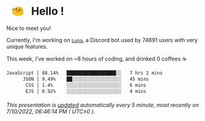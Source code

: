 <h1>   <img src="./spoinky.gif" style="vertical-align:middle;" width="30px">   Hello ! </h1>

Nice to meet you!

Currently, I'm working on <a href='https://github.com/Asgarrrr/Luna'>`Luna`</a>, a Discord bot used by 74691 users with very unique features.

This week, I've worked on ~8 hours of coding, and drinked 0 coffees ☕

```
JavaScript │ 88.14%   ██████████████████░░   7 hrs 2 mins
      JSON │ 9.49%    ██░░░░░░░░░░░░░░░░░░   45 mins
       CSS │ 1.4%     ░░░░░░░░░░░░░░░░░░░░   6 mins
       EJS │ 0.92%    ░░░░░░░░░░░░░░░░░░░░   4 mins
```

###### This presentation is [updated](https://github.com/Asgarrrr) automatically every 5 minute, most recently on 7/10/2022, 06:46:14 PM ( UTC±0 ).